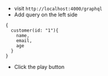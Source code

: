 
- visit `http://localhost:4000/graphql`
- Add query on the left side 
```
{
  customer(id: "1"){
    name, 
    email, 
    age
  }
}
```
- Click the play button